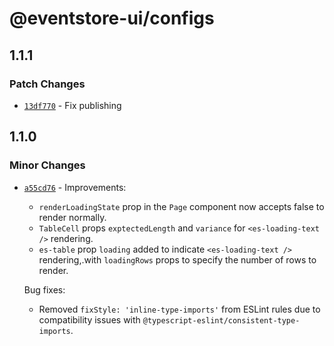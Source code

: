 # @eventstore-ui/configs

## 1.1.1

### Patch Changes

-   [`13df770`](https://github.com/EventStore/Design-System/commit/13df7704117fdc1fc483bd2d3c05925e6229b061) - Fix publishing

## 1.1.0

### Minor Changes

-   [`a55cd76`](https://github.com/EventStore/Design-System/commit/a55cd76f8a7390867fc0b6d85e8ab8ea4153a75d) - Improvements:

    -   `renderLoadingState` prop in the `Page` component now accepts false to render normally.
    -   `TableCell` props `exptectedLength` and `variance` for `<es-loading-text />` rendering.
    -   `es-table` prop `loading` added to indicate `<es-loading-text />` rendering,.with `loadingRows` props to specify the number of rows to render.

    Bug fixes:

    -   Removed `fixStyle: 'inline-type-imports'` from ESLint rules due to compatibility issues with `@typescript-eslint/consistent-type-imports`.
